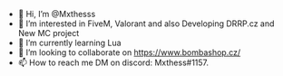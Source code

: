 - 👋 Hi, I’m @Mxthesss
- 👀 I’m interested in FiveM, Valorant and also Developing DRRP.cz and New MC project
- 🌱 I’m currently learning Lua
- 💞️ I’m looking to collaborate on https://www.bombashop.cz/
- 📫 How to reach me DM on discord: Mxthess#1157.







<!---
Mxthesss/Mxthesss is a ✨ special ✨ repository because its `README.md` (this file) appears on your GitHub profile.
You can click the Preview link to take a look at your changes.
--->
